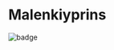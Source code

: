 # Malenkiyprins
![badge](https://img.shields.io/endpoint?url=https://gist.githubusercontent.com/melskiy/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/raw/code-coverage.json)
